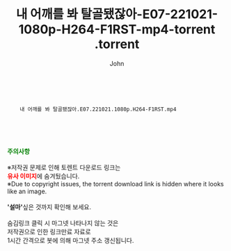 ﻿---
layout: post
title:  "                   내 어깨를 봐 탈골됐잖아-E07-221021-1080p-H264-F1RST-mp4-torrent                .torrent"
author: John
categories: [ TV ]
tags: [  ]
image:  
description: "                   내 어깨를 봐 탈골됐잖아-E07-221021-1080p-H264-F1RST-mp4-torrent                 torrent 정보 공유"
toc: true
toc_sticky: true
---

<br>

        내 어깨를 봐 탈골됐잖아.E07.221021.1080p.H264-F1RST.mp4    
    
<br><br><br>
<p data-ke-size="size16"><b><span style="color: green;">주의사항</span></b><br /><br />※저작권 문제로 인해 토렌트 다운로드 링크는<br /><b><span style="color: red;">유사 이미지</span></b>에 숨겨뒀습니다.<br />※Due to copyright issues, the torrent download link is hidden where it looks like an image.<br /><br /><b>'설마'</b>싶은 것까지 확인해 보세요.<br /><br />숨김링크 클릭 시 마그넷 나타나지 않는 것은<br />저작권으로 인한 링크만료 자료로<br />1시간 간격으로 봇에 의해 마그넷 주소 갱신됩니다.</p>
